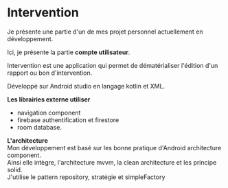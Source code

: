 # Intervention
Je présente une partie d'un de mes projet personnel actuellement en développement.

Ici, je présente la partie __compte utilisateur__.

Intervention est une application qui permet de dématérialiser l'édition d'un rapport ou bon d'intervention.

Développé sur Android studio en langage kotlin et XML.

__Les librairies externe utiliser__
 * navigation component
 * firebase authentification et firestore
 * room database.

__L'architecture__    
Mon développement est basé sur les bonne pratique d'Android architecture component.  
Ainsi elle intègre, l'architecture mvvm, la clean architecture et les principe solid.  
J'utilise le pattern repository, stratégie et simpleFactory
